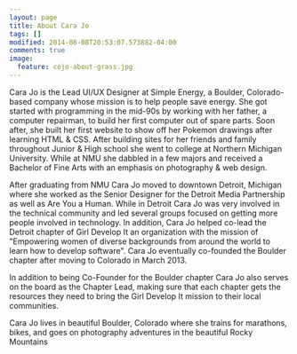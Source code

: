 ```yaml
---
layout: page
title: About Cara Jo
tags: []
modified: 2014-08-08T20:53:07.573882-04:00
comments: true
image:
  feature: cojo-about-grass.jpg
---
```


Cara Jo is the Lead UI/UX Designer at Simple Energy, a Boulder, Colorado-based company whose mission is to help people save energy. She got started with programming in the mid-90s by working with her father, a computer repairman, to build her first computer out of spare parts. Soon after, she built her first website to show off her Pokemon drawings after learning HTML & CSS. After building sites for her friends and family throughout Junior & High school she went to college at Northern Michigan University. While at NMU she dabbled in a few majors and received a Bachelor of Fine Arts with an emphasis on photography & web design.

After graduating from NMU Cara Jo moved to downtown Detroit, Michigan where she worked as the Senior Designer for the Detroit Media Partnership as well as Are You a Human. While in Detroit Cara Jo was very involved in the technical community and led several groups focused on getting more people involved in technology. In addition, Cara Jo helped co-lead the Detroit chapter of Girl Develop It an organization with the mission of "Empowering women of diverse backgrounds from around the world to learn how to develop software". Cara Jo eventually co-founded the Boulder chapter after moving to Colorado in March 2013.

In addition to being Co-Founder for the Boulder chapter Cara Jo also serves on the board as the Chapter Lead, making sure that each chapter gets the resources they need to bring the Girl Develop It mission to their local communities.

Cara Jo lives in beautiful Boulder, Colorado where she trains for marathons, bikes, and goes on photography adventures in the beautiful Rocky Mountains
